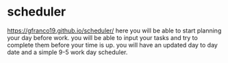 # scheduler
https://gfranco19.github.io/scheduler/
here you will be able to start planning your day before work.
you will be able to input your tasks and try to complete them before your time is up.
you will have an updated day to day date and a simple 9-5 work day scheduler.
